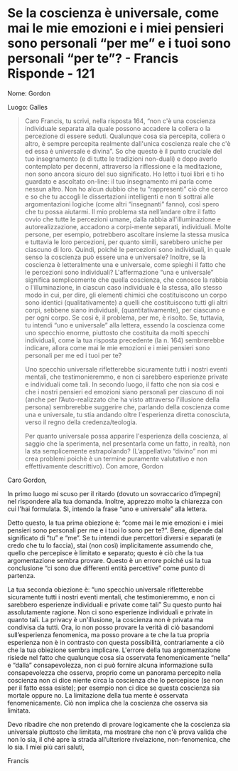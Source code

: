 # Se la coscienza è universale, come mai le mie emozioni e i miei pensieri sono personali “per me” e i tuoi sono personali “per te”? - Francis Risponde - 121

Nome: Gordon

Luogo: Galles

>Caro Francis, tu scrivi, nella risposta 164, “non c'è una coscienza individuale separata alla quale possono accadere la collera o la percezione di essere seduti. Qualunque cosa sia percepita, collera o altro, è sempre percepita realmente dall'unica coscienza reale che c'è ed essa è universale e divina”. So che questo è il punto cruciale del tuo insegnamento (e di tutte le tradizioni non-duali) e dopo averlo contemplato per decenni, attraverso la riflessione e la meditazione, non sono ancora sicuro del suo significato. Ho letto i tuoi libri e ti ho guardato e ascoltato on-line: il tuo insegnamento mi parla come nessun altro. Non ho alcun dubbio che tu “rappresenti” ciò che cerco e so che tu accogli le dissertazioni intelligenti e non ti sottrai alle argomentazioni logiche (come altri “insegnanti” fanno), così spero che tu possa aiutarmi. Il mio problema sta nell’andare oltre il fatto ovvio che tutte le percezioni umane, dalla rabbia all'illuminazione e autorealizzazione, accadono a corpi-mente separati, individuali. Molte persone, per esempio, potrebbero ascoltare insieme la stessa musica e tuttavia le loro percezioni, per quanto simili, sarebbero uniche per ciascuno di loro. Quindi, poiché le percezioni sono individuali, in quale senso la coscienza può essere una e universale? Inoltre, se la coscienza è letteralmente una e universale, come spieghi il fatto che le percezioni sono individuali? L'affermazione “una e universale” significa semplicemente che quella coscienza, che conosce la rabbia o l'illuminazione, in ciascun caso individuale è la stessa, allo stesso modo in cui, per dire, gli elementi chimici che costituiscono un corpo sono identici (qualitativamente) a quelli che costituiscono tutti gli altri corpi, sebbene siano individuali, (quantitativamente), per ciascuno e per ogni corpo. Se così è, il problema, per me, è risolto. Se, tuttavia, tu intendi “uno e universale” alla lettera, essendo la coscienza come uno specchio enorme, piuttosto che costituita da molti specchi individuali, come la tua risposta precedente (la n. 164) sembrerebbe indicare, allora come mai le mie emozioni e i miei pensieri sono personali per me ed i tuoi per te?
>
>Uno specchio universale rifletterebbe sicuramente tutti i nostri eventi mentali, che testimonieremmo, e non ci sarebbero esperienze private e individuali come tali. In secondo luogo, il fatto che non sia così e che i nostri pensieri ed emozioni siano personali per ciascuno di noi (anche per l’Auto-realizzato che ha visto attraverso l'illusione della persona) sembrerebbe suggerire che, parlando della coscienza come una e universale, tu stia andando oltre l'esperienza diretta conosciuta, verso il regno della credenza/teologia.
>
>Per quanto universale possa apparire l'esperienza della coscienza, al saggio che la sperimenta, nel presentarla come un fatto, in realtà, non la sta semplicemente estrapolando? (L’appellativo “divino” non mi crea problemi poichè è un termine puramente valutativo e non effettivamente descrittivo). Con amore, Gordon

Caro Gordon,

In primo luogo mi scuso per il ritardo (dovuto un sovraccarico d’impegni) nel rispondere alla tua domanda. Inoltre, apprezzo molto la chiarezza con cui l'hai formulata. Sì, intendo la frase “uno e universale” alla lettera.

Detto questo, la tua prima obiezione è: “come mai le mie emozioni e i miei pensieri sono personali per me e i tuoi lo sono per te?”. Bene, dipende dal significato di “tu” e “me”. Se tu intendi due percettori diversi e separati (e credo che tu lo faccia), stai (non così) implicitamente assumendo che, quello che percepisce è limitato e separato; questo è ciò che la tua argomentazione sembra provare. Questo è un errore poiché usi la tua conclusione “ci sono due differenti entità percettive” come punto di partenza.

La tua seconda obiezione è: “uno specchio universale rifletterebbe sicuramente tutti i nostri eventi mentali, che testimonieremmo, e non ci sarebbero esperienze individuali e private come tali” Su questo punto hai assolutamente ragione. Non ci sono esperienze individuali e private in quanto tali. La privacy è un'illusione, la coscienza non è privata ma condivisa da tutti. Ora, io non posso provare la verità di ciò basandomi sull’esperienza fenomenica, ma posso provare a te che la tua propria esperienza non è in contrasto con questa possibilità, contrariamente a ciò che la tua obiezione sembra implicare. L'errore della tua argomentazione risiede nel fatto che qualunque cosa sia osservata fenomenicamente “nella” e “dalla” consapevolezza, non ci può fornire alcuna informazione sulla consapevolezza che osserva, proprio come un panorama percepito nella coscienza non ci dice niente circa la coscienza che lo percepisce (se non per il fatto essa esiste); per esempio non ci dice se questa coscienza sia mortale oppure no. La limitazione della tua mente è osservata fenomenicamente. Ciò non implica che la coscienza che osserva sia limitata.

Devo ribadire che non pretendo di provare logicamente che la coscienza sia universale piuttosto che limitata, ma mostrare che non c'è prova valida che non lo sia, il ché apre la strada all’ulteriore rivelazione, non-fenomenica, che lo sia. I miei più cari saluti,

Francis

